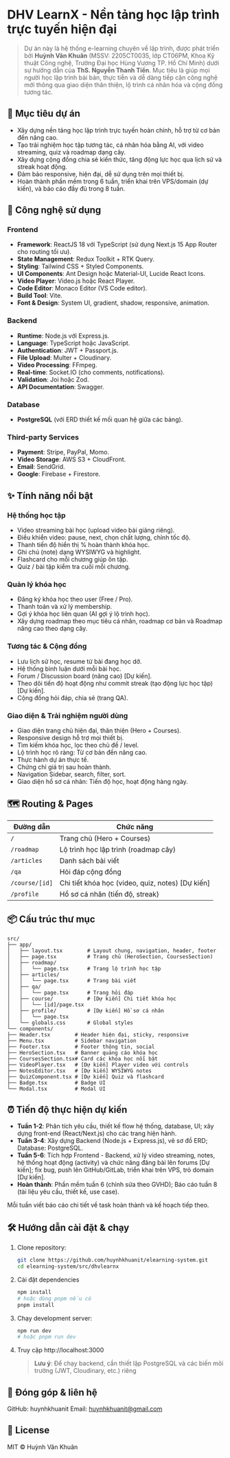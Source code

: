 # DHV LearnX - Nền tảng học lập trình trực tuyến hiện đại

>Dự án này là hệ thống e-learning chuyên về lập trình, được phát triển bởi **Huỳnh Văn Khuân** (MSSV: 2205CT0035, lớp CT06PM, Khoa Kỹ thuật Công nghệ, Trường Đại học Hùng Vương TP. Hồ Chí Minh) dưới sự hướng dẫn của **ThS. Nguyễn Thanh Tiến**. Mục tiêu là giúp mọi người học lập trình bài bản, thực tiễn và dễ dàng tiếp cận công nghệ mới thông qua giao diện thân thiện, lộ trình cá nhân hóa và cộng đồng tương tác.

## 🎯 Mục tiêu dự án
- Xây dựng nền tảng học lập trình trực tuyến hoàn chỉnh, hỗ trợ từ cơ bản đến nâng cao.
- Tạo trải nghiệm học tập tương tác, cá nhân hóa bằng AI, với video streaming, quiz và roadmap dạng cây.
- Xây dựng cộng đồng chia sẻ kiến thức, tăng động lực học qua lịch sử và streak hoạt động.
- Đảm bảo responsive, hiện đại, dễ sử dụng trên mọi thiết bị.
- Hoàn thành phần mềm trong 6 tuần, triển khai trên VPS/domain (dự kiến), và báo cáo đầy đủ trong 8 tuần.

## 🚀 Công nghệ sử dụng
### Frontend
- **Framework**: ReactJS 18 với TypeScript (sử dụng Next.js 15 App Router cho routing tối ưu).
- **State Management**: Redux Toolkit + RTK Query.
- **Styling**: Tailwind CSS + Styled Components.
- **UI Components**: Ant Design hoặc Material-UI, Lucide React Icons.
- **Video Player**: Video.js hoặc React Player.
- **Code Editor**: Monaco Editor (VS Code editor).
- **Build Tool**: Vite.
- **Font & Design**: System UI, gradient, shadow, responsive, animation.

### Backend
- **Runtime**: Node.js với Express.js.
- **Language**: TypeScript hoặc JavaScript.
- **Authentication**: JWT + Passport.js.
- **File Upload**: Multer + Cloudinary.
- **Video Processing**: FFmpeg.
- **Real-time**: Socket.IO (cho comments, notifications).
- **Validation**: Joi hoặc Zod.
- **API Documentation**: Swagger.

### Database
- **PostgreSQL** (với ERD thiết kế mối quan hệ giữa các bảng).

### Third-party Services
- **Payment**: Stripe, PayPal, Momo.
- **Video Storage**: AWS S3 + CloudFront.
- **Email**: SendGrid.
- **Google**: Firebase + Firestore.

## ✨ Tính năng nổi bật
### Hệ thống học tập
- Video streaming bài học (upload video bài giảng riêng).
- Điều khiển video: pause, next, chọn chất lượng, chỉnh tốc độ.
- Thanh tiến độ hiển thị % hoàn thành khóa học.
- Ghi chú (note) dạng WYSIWYG và highlight.
- Flashcard cho mỗi chương giúp ôn tập.
- Quiz / bài tập kiểm tra cuối mỗi chương.

### Quản lý khóa học
- Đăng ký khóa học theo user (Free / Pro).
- Thanh toán và xử lý membership.
- Gợi ý khóa học liên quan (AI gợi ý lộ trình học).
- Xây dựng roadmap theo mục tiêu cá nhân, roadmap cơ bản và Roadmap nâng cao theo dạng cây.

### Tương tác & Cộng đồng
- Lưu lịch sử học, resume từ bài đang học dở.
- Hệ thống bình luận dưới mỗi bài học.
- Forum / Discussion board (nâng cao) [Dự kiến].
- Theo dõi tiến độ hoạt động như commit streak (tạo động lực học tập) [Dự kiến].
- Cộng đồng hỏi đáp, chia sẻ (trang QA).

### Giao diện & Trải nghiệm người dùng
- Giao diện trang chủ hiện đại, thân thiện (Hero + Courses).
- Responsive design hỗ trợ mọi thiết bị.
- Tìm kiếm khóa học, lọc theo chủ đề / level.
- Lộ trình học rõ ràng: Từ cơ bản đến nâng cao.
- Thực hành dự án thực tế.
- Chứng chỉ giá trị sau hoàn thành.
- Navigation Sidebar, search, filter, sort.
- Giao diện hồ sơ cá nhân: Tiến độ học, hoạt động hàng ngày.

## 🗺️ Routing & Pages
| Đường dẫn      | Chức năng                          |
|---------------|------------------------------------|
| `/`           | Trang chủ (Hero + Courses)         |
| `/roadmap`    | Lộ trình học lập trình (roadmap cây)|
| `/articles`   | Danh sách bài viết                 |
| `/qa`         | Hỏi đáp cộng đồng                  |
| `/course/[id]`| Chi tiết khóa học (video, quiz, notes) [Dự kiến] |
| `/profile`    | Hồ sơ cá nhân (tiến độ, streak)    |

## 📦 Cấu trúc thư mục

```
src/
├── app/
│   ├── layout.tsx        # Layout chung, navigation, header, footer
│   ├── page.tsx          # Trang chủ (HeroSection, CoursesSection)
│   ├── roadmap/
│   │   └── page.tsx      # Trang lộ trình học tập
│   ├── articles/
│   │   └── page.tsx      # Trang bài viết
│   ├── qa/
│   │   └── page.tsx      # Trang hỏi đáp
│   ├── course/           # [Dự kiến] Chi tiết khóa học
│   │   └── [id]/page.tsx
│   ├── profile/          # [Dự kiến] Hồ sơ cá nhân
│   │   └── page.tsx
│   └── globals.css       # Global styles
└── components/
├── Header.tsx        # Header hiện đại, sticky, responsive
├── Menu.tsx          # Sidebar navigation
├── Footer.tsx        # Footer thông tin, social
├── HeroSection.tsx   # Banner quảng cáo khóa học
├── CoursesSection.tsx# Card các khóa học nổi bật
├── VideoPlayer.tsx   # [Dự kiến] Player video với controls
├── NotesEditor.tsx   # [Dự kiến] WYSIWYG notes
├── QuizComponent.tsx # [Dự kiến] Quiz và flashcard
├── Badge.tsx         # Badge UI
└── Modal.tsx         # Modal UI
```

## ⏰ Tiến độ thực hiện dự kiến
- **Tuần 1-2**: Phân tích yêu cầu, thiết kế flow hệ thống, database, UI; xây dựng front-end (React/Next.js) cho các trang hiện hành.
- **Tuần 3-4**: Xây dựng Backend (Node.js + Express.js), vẽ sơ đồ ERD; Database: PostgreSQL.
- **Tuần 5-6**: Tích hợp Frontend - Backend, xử lý video streaming, notes, hệ thống hoạt động (activity) và chức năng đăng bài lên forums [Dự kiến]; fix bug, push lên GitHub/GitLab, triển khai trên VPS, trỏ domain [Dự kiến].
- **Hoàn thành**: Phần mềm tuần 6 (chỉnh sửa theo GVHD); Báo cáo tuần 8 (tài liệu yêu cầu, thiết kế, use case).

Mỗi tuần viết báo cáo chi tiết về task hoàn thành và kế hoạch tiếp theo.

## 🛠️ Hướng dẫn cài đặt & chạy
1. Clone repository:
    ```bash
    git clone https://github.com/huynhkhuanit/elearning-system.git
    cd elearning-system/src/dhvlearnx
    ```
2. Cài đặt dependencies
    ```bash
    npm install
    # hoặc dùng pnpm nếu có
    pnpm install
    ```
3. Chạy development server:
    ```bash
    npm run dev
    # hoặc pnpm run dev
    ```
4. Truy cập http://localhost:3000
    > **Lưu ý**: Để chạy backend, cần thiết lập PostgreSQL và các biến môi trường (JWT, Cloudinary, etc.) riêng

## 📝 Đóng góp & liên hệ
GitHub: huynhkhuanit
Email: huynhkhuanit@gmail.com

## 📄 License
MIT © Huỳnh Văn Khuân